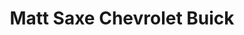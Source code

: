 ---
title: "Matt Saxe Chevrolet Buick"
url: /belle-plaine/matt-saxe-chevrolet-buick/
shop: Autohaus
---